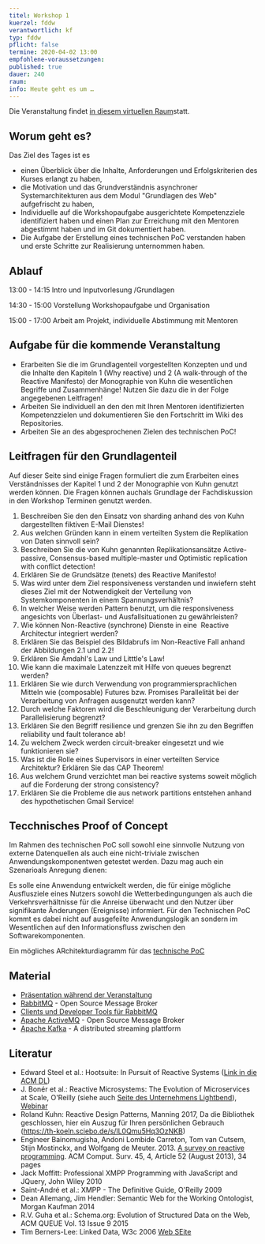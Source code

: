 ```yaml
---
titel: Workshop 1
kuerzel: fddw
verantwortlich: kf
typ: fddw
pflicht: false
termine: 2020-04-02 13:00
empfohlene-voraussetzungen: 
published: true
dauer: 240
raum: 
info: Heute geht es um …
---
```

Die Veranstaltung findet [in diesem virtuellen Raum](https://zoom.us/j/179543606?pwd=YWxYRnRmZWxOMEZqWHV6SkZaMjdUZz09)statt.

## Worum geht es?
Das Ziel des Tages ist es
- einen Überblick über die Inhalte, Anforderungen und Erfolgskriterien des Kurses erlangt zu haben,
- die Motivation und das Grundverständnis asynchroner Systemarchitekturen aus dem Modul "Grundlagen des Web" aufgefrischt zu haben,
- Individuelle auf die Workshopaufgabe ausgerichtete Kompetenzziele identifiziert haben und einen Plan zur Erreichung mit den Mentoren abgestimmt haben und im Git dokumentiert haben.
- Die Aufgabe der Erstellung eines technischen PoC verstanden haben und erste Schritte zur Realisierung unternommen haben.

## Ablauf
13:00 - 14:15 Intro und Inputvorlesung /Grundlagen

14:30 - 15:00 Vorstellung Workshopaufgabe und Organisation

15:00 - 17:00 Arbeit am Projekt, individuelle Abstimmung mit Mentoren

## Aufgabe für die kommende Veranstaltung
- Erarbeiten Sie die im Grundlagenteil vorgestellten Konzepten und und die Inhalte den Kapiteln 1 (Why reactive) und 2 (A walk-through of the Reactive Manifesto) der Monographie von Kuhn die wesentlichen Begriffe und Zusammenhänge! Nutzen Sie dazu die in der Folge angegebenen Leitfragen!
- Arbeiten Sie individuell an den den mit Ihren Mentoren identifizierten Kompetenzzielen und dokumentieren Sie den Fortschritt im Wiki des Repositories.
- Arbeiten Sie an des abgesprochenen Zielen des technischen PoC!

## Leitfragen für den Grundlagenteil
Auf dieser Seite sind einige Fragen formuliert die zum Erarbeiten eines Verständnisses der Kapitel 1 und 2 der Monographie von Kuhn genutzt werden können. Die Fragen können auchals Grundlage der Fachdiskussion in den Workshop Terminen genutzt werden.  
1. Beschreiben Sie den den Einsatz von sharding anhand des von Kuhn dargestellten fiktiven E-Mail Dienstes! 
2. Aus welchen Gründen kann in einem verteilten System die Replikation von Daten sinnvoll sein?
3. Beschreiben Sie die von Kuhn genannten Replikationsansätze Active-passive, Consensus-based multiple-master und Optimistic replication with conflict detection!
4. Erklären Sie de Grundsätze (tenets) des Reactive Manifesto!
5. Was wird unter dem Ziel responsiveness verstanden und inwiefern steht dieses Ziel mit der Notwendigkeit der Verteilung von Systemkomponenten in einem Spannungsverhältnis?
6. In welcher Weise werden Pattern benutzt, um die responsiveness angesichts von Überlast- und Ausfallsituationen zu gewährleisten?
7. Wie können Non-Reactive (synchrone) Dienste in eine  Reactive Architectur integriert werden? 
8. Erklären Sie das Beispiel des Bildabrufs im Non-Reactive Fall anhand der Abbildungen 2.1 und 2.2!
9. Erklären Sie Amdahl's Law und Litttle's Law!
9. Wie kann die maximale Latenzzeit mit Hilfe von queues begrenzt werden?
9. Erklären Sie wie durch Verwendung von programmiersprachlichen Mitteln wie (composable) Futures bzw. Promises Parallelität bei der Verarbeitung von Anfragen ausgenutzt werden kann?
9. Durch welche Faktoren wird die Beschleunigung der Verarbeitung durch Parallelisierung begrenzt?
9. Erklären Sie den Begriff resilience und grenzen Sie ihn zu den Begriffen reliability und fault tolerance ab!
9. Zu welchem Zweck werden circuit-breaker eingesetzt und wie funktionieren sie?
9. Was ist die Rolle eines Supervisors in einer verteilten Service Architektur?
Erklären Sie das CAP Theorem!
9. Aus welchem Grund verzichtet man bei reactive systems soweit möglich auf die Forderung der strong consistency?
9. Erklären Sie die Probleme die aus network partitions entstehen anhand des hypothetischen Gmail Service!

## Tecchnisches Proof of Concept
Im Rahmen des technischen PoC soll sowohl eine sinnvolle Nutzung von externe Datenquellen als auch eine nicht-triviale zwischen Anwendungskomponentwen getestet werden. Dazu mag auch ein Szenarioals Anregung dienen:

Es solle eine Anwendung entwickelt werden, die für einige mögliche Ausflusziele eines Nutzers sowohl die Wetterbedingungungen als auch die Verkehrsverhältnisse für die Anreise überwacht und den Nutzer über signifikante Änderungen (Ereignisse) informiert. Für den Technischen PoC kommt es dabei nicht auf ausgefeilte Anwendungslogik an sondern im Wesentlichen auf den Informationsfluss zwischen den Softwarekomponenten. 

Ein mögliches ARchitekturdiagramm für das [technische PoC](https://th-koeln.sciebo.de/s/ZKm6kp2VY40nZ4c)

## Material
- [Präsentation während der Veranstaltung](https://th-koeln.sciebo.de/s/kB6hDZKngecitEE)
- [RabbitMQ](https://www.rabbitmq.com/) - Open Source Message Broker
- [Clients und Developer Tools für RabbitMQ](https://www.rabbitmq.com/devtools.html)
- [Apache ActiveMQ](https://github.com/apache/activemq) - Open Source Message Broker
- [Apache Kafka](http://kafka.apache.org/) - A distributed streaming plattform

## Literatur
- Edward Steel et al.: Hootsuite: In Pursuit of Reactive Systems ([Link in die ACM DL](https://dlnext.acm.org/doi/abs/10.1145/3121437.3131240))
- J. Bonér et al.: Reactive Microsystems: The Evolution of Microservices at Scale, O'Reilly (siehe auch [Seite des Unternehmens Lightbend](https://www.lightbend.com/ebooks/reactive-microsystems-evolution-of-microservices-scalability-oreilly)), [Webinar](https://on.acm.org/c/acm-learning-webinars)
- Roland Kuhn: Reactive Design Patterns, Manning 2017, Da die Bibliothek geschlossen, hier ein Auszug für Ihren persönlichen Gebrauch (https://th-koeln.sciebo.de/s/lL0Qmu5Hq3OzNKB)
- Engineer Bainomugisha, Andoni Lombide Carreton, Tom van Cutsem, Stijn Mostinckx, and Wolfgang de Meuter. 2013. [A survey on reactive programming](http://dx.doi.org/10.1145/2501654.2501666). ACM Comput. Surv. 45, 4, Article 52 (August 2013), 34 pages
- Jack Moffitt: Professional XMPP Programming with JavaScript and JQuery, John Wiley 2010
- Saint-André et al.: XMPP - The Definitive Guide, O'Reilly 2009
- Dean Allemang, Jim Hendler: Semantic Web for the Working Ontologist, Morgan Kaufman 2014
- R.V. Guha et al.: Schema.org: Evolution of Structured Data on the Web, ACM QUEUE Vol. 13 Issue 9 2015
- Tim Berners-Lee: Linked Data, W3c 2006 [Web SEite](https://www.w3.org/DesignIssues/LinkedData)
